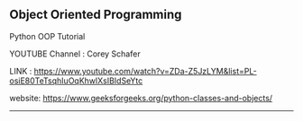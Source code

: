 
**Object Oriented Programming**
--------------------------------------------------
Python OOP Tutorial

YOUTUBE Channel : Corey Schafer

LINK : https://www.youtube.com/watch?v=ZDa-Z5JzLYM&list=PL-osiE80TeTsqhIuOqKhwlXsIBIdSeYtc

website: https://www.geeksforgeeks.org/python-classes-and-objects/ 

--------------------------------------------------

